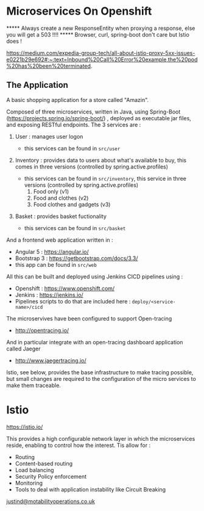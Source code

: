 # Microservices On Openshift


***** Always create a new ResponseEntity when proxying a response, else you will get a 503 !!!!
***** Browser, curl, spring-boot don't care but Istio does ! 

https://medium.com/expedia-group-tech/all-about-istio-proxy-5xx-issues-e0221b29e692#:~:text=Inbound%20Call%20Error%20example,the%20pod%20has%20been%20terminated.
## The Application 

A basic shopping application for a store called "Amazin".

Composed of three microservices, written in Java, using Spring-Boot (https://projects.spring.io/spring-boot/) , deployed as executable jar files, and exposing RESTful endpoints. The 3 services are :
1. User : manages user logon
   * this services can be found in ```src/user```
2. Inventory : provides data to users about what's available to buy, this comes in three versions (controlled by spring.active.profiles)
   * this services can be found in ```src/inventory```, this service in three versions (controlled by spring.active.profiles)
        1. Food only (v1)
        2. Food and clothes (v2)
        3. Food clothes and gadgets (v3)
    
3. Basket : provides basket fuctionality 
   * this services can be found in ```src/basket``` 
    
And a frontend web application written in :
   * Angular 5 : https://angular.io/
   * Bootstrap 3 : https://getbootstrap.com/docs/3.3/
   * this app can be found in ```src/web```

All this can be built and deployed using Jenkins CICD pipelines using :
   * Openshift : https://www.openshift.com/
   * Jenkins : https://jenkins.io/
   * Pipelines scripts to do that are included here : ```deploy/<service-name>/cicd``` 
 
The microservives have been configured to support Open-tracing
   * http://opentracing.io/
    
And in particular integrate with an open-tracing dashboard application called Jaeger
   * http://www.jaegertracing.io/  
    
Istio, see below, provides the base infrastructure to make tracing possible, but small changes are required to the configuration of the micro services to make them traceable.


# Istio

https://istio.io/

This provides a high configurable network layer in which the microservices reside, enabling to control how the interest. Tis allow for :
   * Routing
   * Content-based routing
   * Load balancing
   * Security Policy enforcement
   * Monitoring
   * Tools to deal with application instability like Circuit Breaking
   
justind@motabilityoperations.co.uk